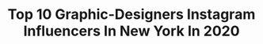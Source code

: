 ---
title: Top 10 Graphic-Designers Instagram Influencers In New York In 2020
description: >-
  Find top graphic-designers Instagram influencers in New York in 2020. Most popular hashtags: #newyork #graphicdesign #graphicdesigner #chicago.
platform: Instagram
profiles:
  - username: "dallionking"
    fullname: >-
      Dallion King / Mr.Moves 🇩🇴 🇯🇲
    location: "United States"
    followers: 40264
    engagement: 312
    commentsToLikes: 0.039953
    avatar: "https://scontent-ams4-1.cdninstagram.com/v/t51.2885-19/s320x320/82920451_197632361428517_2192872059225243648_n.jpg?_nc_ht=scontent-ams4-1.cdninstagram.com&_nc_ohc=Gu_A9MF94AUAX-djc1_&oh=478f09f6b1914342416e4e02abb93afe&oe=5EBB649A"
    verified: false
    hashtags: "#model, #kobe, #promo, #streetball"
  - username: "gillie_edits"
    fullname: >-
      GillieEdits
    location: "United States"
    followers: 14525
    engagement: 1235
    commentsToLikes: 0.011654
    avatar: "https://scontent-ams4-1.cdninstagram.com/v/t51.2885-19/s320x320/80809329_318218695781214_237756143827419136_n.jpg?_nc_ht=scontent-ams4-1.cdninstagram.com&_nc_ohc=e0wO5GA4VisAX-APLVK&oh=4028fa6c43509d6b3bbe42f055215b98&oe=5EB404BA"
    verified: false
    hashtags: "#espn, #battlehawks, #bigred, #patrickmahomes"
  - username: "alakijastudios"
    fullname: >-
      Jide Alakija - ALAKIJA STUDIOS
    location: "United States"
    followers: 62032
    engagement: 98
    commentsToLikes: 0.057403
    avatar: "https://scontent-ams4-1.cdninstagram.com/v/t51.2885-19/s320x320/66496527_707397796346866_1873724850619547648_n.jpg?_nc_ht=scontent-ams4-1.cdninstagram.com&_nc_ohc=t3lswW2v6a8AX9Vfmtu&oh=f2e64d09d637fb5f1d9779e56cdf58d7&oe=5EBBA4AF"
    verified: false
    hashtags: "#postthepeople, #engagement, #maternityphoto, #dica"
  - username: "asthetiquegroup"
    fullname: >-
      Λ S T H E T I Q U E
    location: "United States"
    followers: 44685
    engagement: 291
    commentsToLikes: 0.017203
    avatar: "https://scontent-ams4-1.cdninstagram.com/v/t51.2885-19/s150x150/64811754_2544531505768070_7264327690964959232_n.jpg?_nc_ht=scontent-ams4-1.cdninstagram.com&_nc_ohc=XJ_kpoXTjOUAX_2m2Af&oh=0fed4009520861f6b921e1830d431add&oe=5EB2379E"
    verified: false
    hashtags: "#designinprogress, #loungechair, #chairdesign, #thedesigntalks"
  - username: "hawkedits_"
    fullname: >-
      JH
    location: "United States"
    followers: 6532
    engagement: 1417
    commentsToLikes: 0.023014
    avatar: "https://scontent-atl3-1.cdninstagram.com/v/t51.2885-19/s320x320/83008526_605758280208996_4427360886964879360_n.jpg?_nc_ht=scontent-atl3-1.cdninstagram.com&_nc_ohc=68AuUbFN7MIAX8BEvp8&oh=72c672fd96b9b8f4d0c989dceed3aeea&oe=5EBA836B"
    verified: false
    hashtags: "#bron, #bucks, #warriord, #photography"
  - username: "shotsbypaula"
    fullname: >-
      Paula Stopka
    location: "United States"
    followers: 2867
    engagement: 1295
    commentsToLikes: 0.040066
    avatar: "https://scontent-ams4-1.cdninstagram.com/v/t51.2885-19/s320x320/75567013_1681984838604916_5226200687779512320_n.jpg?_nc_ht=scontent-ams4-1.cdninstagram.com&_nc_ohc=FHD-gqtKdIAAX-AcO5m&oh=eb2f219c9307dd5425a9a1852b171e63&oe=5EBAE77B"
    verified: false
    hashtags: "#portraitphoto, #tonesofnyc, #portraitmode, #citykillerz"
  - username: "lunarkris"
    fullname: >-
      🌙 KRIS ✨
    location: "United States"
    followers: 6773
    engagement: 632
    commentsToLikes: 0.072017
    avatar: "https://scontent-lhr8-1.cdninstagram.com/v/t51.2885-19/s320x320/91445438_648340119282126_279259911752253440_n.jpg?_nc_ht=scontent-lhr8-1.cdninstagram.com&_nc_ohc=7z37t6TTox4AX8T1CHh&oh=070631ec5e0a91fb42471fa18ce5d240&oe=5EBB4CE3"
    verified: false
    hashtags: "#dfwphotographer, #eventplanner, #laphotographer, #selfportraits"
  - username: "adeosyeboah"
    fullname: >-
      Adeos
    location: "United States"
    followers: 2438
    engagement: 1630
    commentsToLikes: 0.060569
    avatar: "https://scontent-ams4-1.cdninstagram.com/v/t51.2885-19/s320x320/72638332_567920650630159_3107117850326728704_n.jpg?_nc_ht=scontent-ams4-1.cdninstagram.com&_nc_ohc=G-PCxpueSugAX-2VWux&oh=54f09b44c5ed8bab34ff6d1fec4cb8ab&oe=5EBC3708"
    verified: false
    hashtags: "#leather, #photograpghy, #diversity, #nature"
  - username: "alexandrepgs"
    fullname: >-
      Alexandre Puglisi
    location: "United States"
    followers: 10273
    engagement: 785
    commentsToLikes: 0.062401
    avatar: "https://scontent-lht6-1.cdninstagram.com/v/t51.2885-19/s320x320/92318212_1096616370706324_7007096967121600512_n.jpg?_nc_ht=scontent-lht6-1.cdninstagram.com&_nc_ohc=y-Lo7dBRxIsAX8mKoOE&oh=8ec806f10d872f195d49af18db456e8e&oe=5EBA3818"
    verified: false
    hashtags: "#igersofnyc, #building, #newyork, #hudsonyards"
  - username: "red_avis"
    fullname: >-
      Rasim Gamzaev
    location: "United States"
    followers: 15437
    engagement: 1067
    commentsToLikes: 0.039104
    avatar: "https://scontent-ams4-1.cdninstagram.com/v/t51.2885-19/s320x320/70806451_1558430124298741_5168811373425065984_n.jpg?_nc_ht=scontent-ams4-1.cdninstagram.com&_nc_ohc=IrMyu2KuMoEAX-WruQY&oh=00aaf629e6a00a29bd6ed9ffe3f8b58d&oe=5EB4197C"
    verified: false
    hashtags: "#light, #gorillaenergy, #intro, #brooklyn"
---